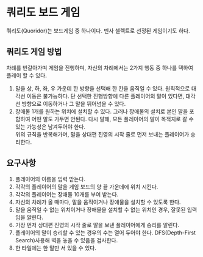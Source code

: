 # 쿼리도 보드 게임  
쿼리도(Quoridor)는 보드게임 중 하나이다. 멘사 셀렉트로 선정된 게임이기도 하다.

## 쿼리도 게임 방법
차례를 번갈아가며 게임을 진행하며, 자신의 차례에서는 2가지 행동 중 하나를 택하여 플레이 할 수 있다.  
1. 말을 상, 하, 좌, 우 가운데 한 방향을 선택해 한 칸을 움직일 수 있다. 원칙적으로 대각선 이동은 불가능하다. 
단 선택한 진행방향에 다른 플레이어의 말이 있다면, 대각선 방향으로 이동하거나 그 말을 뛰어넘을 수 있다.  
2. 장애물 1개를 원하는 위치에 설치할 수 있다. 그러나 장애물의 설치로 본인 말을 포함하여 어떤 말도 가두면
안된다. 다시 말해, 모든 플레이어의 말이 목적지로 갈 수 있는 가능성은 남겨두어야 한다.  
위의 규칙을 반복해가며, 말을 상대편 진영의 시작 줄로 먼저 보내는 플레이어가 승리한다.

## 요구사항
1. 플레이어의 이름을 입력 받는다.
2. 각각의 플레이어의 말을 게임 보드의 양 끝 가운데에 위치 시킨다.
3. 각각의 플레이어는 장애물 10개를 부여 받는다.
4. 자신의 차례가 올 때마다, 말을 움직이거나 장애물을 설치할 수 있도록 한다.
5. 말을 움직일 수 없는 위치이거나 장애물을 설치할 수 없는 위치인 경우, 잘못된 입력임을 알린다.
6. 가장 먼저 상대편 진영의 시작 줄로 말을 보낸 플레이어에게 승리를 알린다.
7. 플레이어의 말이 승리할 수 있는 경우의 수는 열어 두어야 한다. DFS(Depth-First Search)사용해 벽을 놓을 수 있음을 검사한다.
8. 한 타일에는 한 말만 서 있을 수 있다.
